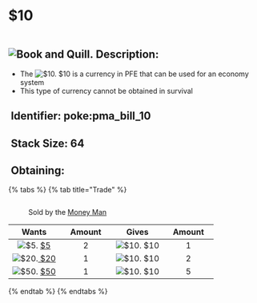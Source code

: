 # $10

<figure><img src="https://github.com/user-attachments/assets/a01892ed-2fa7-49e2-8301-ee494a2b25ee" alt=""><figcaption></figcaption></figure>

## <img src="https://minecraft.wiki/images/Book_and_Quill_JE2_BE2.png?2128f" alt="Book and Quill." data-size="line"> Description: <a href="#description" id="description"></a>

* The <img src="https://github.com/user-attachments/assets/a01892ed-2fa7-49e2-8301-ee494a2b25ee" alt="$10." data-size="line"> $10 is a currency in PFE that can be used for an economy system
* This type of currency cannot be obtained in survival

## <img src="https://minecraft.wiki/images/Name_Tag_JE2_BE2.png?cbdc1" alt="" data-size="line"> Identifier: **poke:**&#x70;ma\_bill\_10 <a href="#identifier" id="identifier"></a>

## <img src="https://minecraft.wiki/images/Light_Gray_Bundle_JE1_BE1.png?b552e" alt="" data-size="line"> Stack Size: 64 <a href="#stack-size" id="stack-size"></a>

## <img src="https://minecraft.wiki/images/thumb/Crafting_Table_JE4_BE3.png/150px-Crafting_Table_JE4_BE3.png?5767f" alt="" data-size="line"> Obtaining: <a href="#obtaining" id="obtaining"></a>

{% tabs %}
{% tab title="Trade" %}
<figure><img src="https://github.com/user-attachments/assets/b8730220-4755-4ead-a51c-da527ff5f245" alt=""><figcaption><p>Sold by the <a href="../../../mobs/traders/money-man.md">Money Man</a></p></figcaption></figure>

<table data-full-width="false"><thead><tr><th align="center">Wants</th><th width="88" align="center">Amount</th><th align="center">Gives</th><th width="85" align="center">Amount</th></tr></thead><tbody><tr><td align="center"><img src="https://github.com/user-attachments/assets/7903b464-40b1-4f0a-ab0f-c37a761fa0ff" alt="$5." data-size="line"> <a href="usd5.md">$5</a></td><td align="center">2</td><td align="center"><img src="https://github.com/user-attachments/assets/a01892ed-2fa7-49e2-8301-ee494a2b25ee" alt="$10." data-size="line"> $10</td><td align="center">1</td></tr><tr><td align="center"><img src="https://github.com/user-attachments/assets/85ba44bb-71c7-475f-a6df-d0bd613f5bac" alt="$20." data-size="line"><a href="usd20.md"> $20</a></td><td align="center">1</td><td align="center"><img src="https://github.com/user-attachments/assets/a01892ed-2fa7-49e2-8301-ee494a2b25ee" alt="$10." data-size="line"> $10</td><td align="center">2</td></tr><tr><td align="center"><img src="https://github.com/user-attachments/assets/640fa861-0b1e-42ad-9cd9-8dd1a94030a4" alt="$50." data-size="line"> <a href="usd50.md">$50</a></td><td align="center">1</td><td align="center"><img src="https://github.com/user-attachments/assets/a01892ed-2fa7-49e2-8301-ee494a2b25ee" alt="$10." data-size="line"> $10</td><td align="center">5</td></tr></tbody></table>
{% endtab %}
{% endtabs %}

